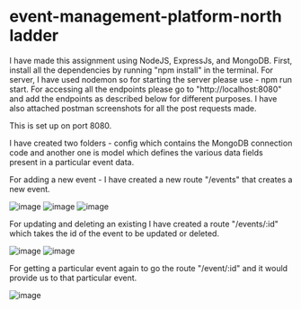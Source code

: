 # event-management-platform-north ladder
I have made this assignment using NodeJS, ExpressJs, and MongoDB.
First, install all the dependencies by running "npm install" in the terminal.
For server, I have used nodemon so for starting the server please use - npm run start.
For accessing all the endpoints please go to "http://localhost:8080" and add the endpoints as described below for different purposes. 
I have also attached postman screenshots for all the post requests made.

This is set up on port 8080.

I have created two folders - config which contains the MongoDB connection code and another one is model which defines the various data fields present in a particular event data.

For adding a new event - I have created a new route "/events" that creates a new event.

![image](https://github.com/manasgoyal95/event-management-platform-northladder/assets/83281087/f979b73e-476f-482c-9921-f2c49efcadb1)
![image](https://github.com/manasgoyal95/event-management-platform-northladder/assets/83281087/b911bc54-d0cb-4991-a2af-cddd6da19284)
![image](https://github.com/manasgoyal95/event-management-platform-northladder/assets/83281087/ee07e7ec-2433-48af-88b3-d790c1e93a18)

For updating and deleting an existing I have created a route "/events/:id" which takes the id of the event to be updated or deleted.

![image](https://github.com/manasgoyal95/event-management-platform-northladder/assets/83281087/0677c35f-bd0e-49d3-aa53-ccd1e0723fee)
![image](https://github.com/manasgoyal95/event-management-platform-northladder/assets/83281087/d44d1ea2-242f-4789-8a74-a587b5dfa225)


For getting a particular event again to go the route "/event/:id" and it would provide us to that particular event.

![image](https://github.com/manasgoyal95/event-management-platform-northladder/assets/83281087/ba135b96-0453-472a-b688-eae468ea72b8)
